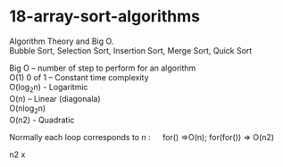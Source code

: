 # 18-array-sort-algorithms
Algorithm Theory and Big O.  
Bubble Sort, Selection Sort, Insertion Sort, Merge Sort, Quick Sort

Big O – number of step to perform for an algorithm  
O(1)  0 of 1 – Constant time complexity  
O(log<sub>2</sub>n)	- Logaritmic  
O(n) – Linear  (diagonala)  
O(nlog<sub>2</sub>n)  
O(n2)  - Quadratic

Normally each loop corresponds to n : &emsp;   for() =>O(n);  for(for()) => O(n2)

n<up>2</up> x
